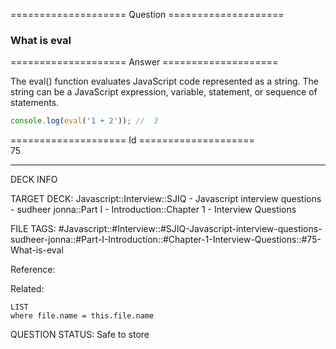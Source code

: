 ==================== Question ====================  

### What is eval  

==================== Answer ====================  

The eval() function evaluates JavaScript code represented as a string. The
string can be a JavaScript expression, variable, statement, or sequence of
statements.

```javascript
console.log(eval('1 + 2')); //  3
```

==================== Id ====================  
75
<!--ID: 1707879842095-->

---

DECK INFO

TARGET DECK: Javascript::Interview::SJIQ - Javascript interview questions - sudheer jonna::Part I - Introduction::Chapter 1 - Interview Questions

FILE TAGS: #Javascript::#Interview::#SJIQ-Javascript-interview-questions-sudheer-jonna::#Part-I-Introduction::#Chapter-1-Interview-Questions::#75-What-is-eval

Reference:

Related:

```dataview
LIST
where file.name = this.file.name
```
QUESTION STATUS: Safe to store
